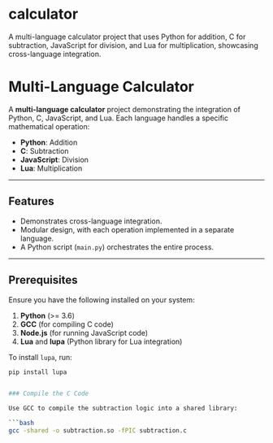 # calculator
A multi-language calculator project that uses Python for addition, C for subtraction, JavaScript for division, and Lua for multiplication, showcasing cross-language integration.

# Multi-Language Calculator

A **multi-language calculator** project demonstrating the integration of Python, C, JavaScript, and Lua. Each language handles a specific mathematical operation:

- **Python**: Addition
- **C**: Subtraction
- **JavaScript**: Division
- **Lua**: Multiplication

---

## Features

- Demonstrates cross-language integration.
- Modular design, with each operation implemented in a separate language.
- A Python script (`main.py`) orchestrates the entire process.

---

## Prerequisites

Ensure you have the following installed on your system:

1. **Python** (>= 3.6)
2. **GCC** (for compiling C code)
3. **Node.js** (for running JavaScript code)
4. **Lua** and **lupa** (Python library for Lua integration)

To install `lupa`, run:
```bash
pip install lupa


### Compile the C Code

Use GCC to compile the subtraction logic into a shared library:

```bash
gcc -shared -o subtraction.so -fPIC subtraction.c
